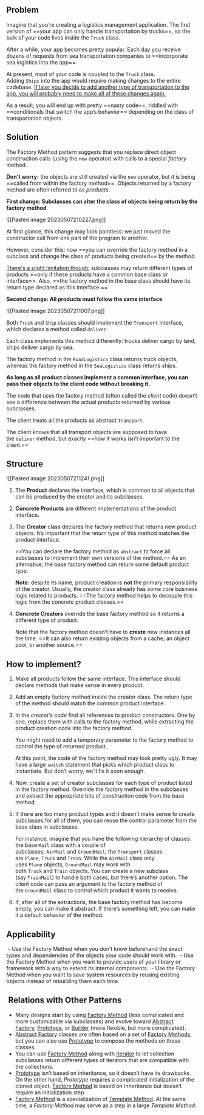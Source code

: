 ## Problem
Imagine that you’re creating a logistics management application. The first version of ==your app can only handle transportation by trucks==, so the bulk of your code lives inside the `Truck` class.

After a while, your app becomes pretty popular. Each day you receive dozens of requests from sea transportation companies to ==incorporate sea logistics into the app==.

At present, most of your code is coupled to the `Truck` class. Adding `Ships` into the app would require making changes to the entire codebase. <u>If later you decide to add another type of transportation to the app, you will probably need to make all of these changes again.</u>

As a result, you will end up with pretty ==nasty code==, riddled with ==conditionals that switch the app’s behavior== depending on the class of transportation objects.

## Solution
The Factory Method pattern suggests that you replace direct object construction calls (using the `new` operator) with calls to a special *factory* method.

**Don't worry:** the objects are still created via the `new` operator, but it is being ==called from within the factory method==. Objects returned by a factory method are often referred to as *products*.

**First change: Subclasses can alter the class of objects being return by the factory method**

![[Pasted image 20230507210227.png]]

At first glance, this change may look pointless: we just moved the constructor call from one part of the program to another. 

However, consider this: now ==you can override the factory method in a subclass and change the class of products being created== by the method.

<u>There's a slight limitation though:</u> subclasses may return different types of products ==only if these products have a common base class or interface==. Also, ==the factory method in the base class should have its return type declared as this interface.==

**Second change: All products must follow the same interface**

![[Pasted image 20230507211007.png]]

Both `Truck` and `Ship` classes should implement the `Transport` interface, which declares a method called `deliver`.

Each class implements this method differently: trucks deliver cargo by land, ships deliver cargo by sea.

The factory method in the `RoadLogistics` class returns truck objects, whereas the factory method in the `SeaLogistics` class returns ships.

**As long as all product classes implement a common interface, you can pass their objects to the client code without breaking it.**

The code that uses the factory method (often called the _client_ code) doesn’t see a difference between the actual products returned by various subclasses. 

The client treats all the products as abstract `Transport`. 

The client knows that all transport objects are supposed to have the `deliver` method, but exactly ==how it works isn’t important to the client.==

## Structure

![[Pasted image 20230507211241.png]]

1.  The **Product** declares the interface, which is common to all objects that can be produced by the creator and its subclasses.
2.  **Concrete Products** are different implementations of the product interface.
3.  The **Creator** class declares the factory method that returns new product objects. It’s important that the return type of this method matches the product interface.
    
    ==You can declare the factory method as `abstract` to force all subclasses to implement their own versions of the method.== As an alternative, the base factory method can return some default product type.
    
    **Note:** despite its name, product creation is **not** the primary responsibility of the creator. Usually, the creator class already has some core business logic related to products. ==The factory method helps to decouple this logic from the concrete product classes.== 
4.  **Concrete Creators** override the base factory method so it returns a different type of product.
    
    Note that the factory method doesn’t have to **create** new instances all the time. ==It can also return existing objects from a cache, an object pool, or another source.==

## How to implement?
1. Make all products follow the same interface. This interface should declare methods that make sense in every product.
    
2. Add an empty factory method inside the creator class. The return type of the method should match the common product interface.
    
3. In the creator’s code find all references to product constructors. One by one, replace them with calls to the factory method, while extracting the product creation code into the factory method.
    
    You might need to add a temporary parameter to the factory method to control the type of returned product.
    
    At this point, the code of the factory method may look pretty ugly. It may have a large `switch` statement that picks which product class to instantiate. But don’t worry, we’ll fix it soon enough.
    
4. Now, create a set of creator subclasses for each type of product listed in the factory method. Override the factory method in the subclasses and extract the appropriate bits of construction code from the base method.
    
5.  If there are too many product types and it doesn’t make sense to create subclasses for all of them, you can reuse the control parameter from the base class in subclasses.
    
    For instance, imagine that you have the following hierarchy of classes: the base `Mail` class with a couple of subclasses: `AirMail` and `GroundMail`; the `Transport` classes are `Plane`, `Truck` and `Train`. While the `AirMail` class only uses `Plane` objects, `GroundMail` may work with both `Truck` and `Train` objects. You can create a new subclass (say `TrainMail`) to handle both cases, but there’s another option. The client code can pass an argument to the factory method of the `GroundMail` class to control which product it wants to receive.
    
6.  If, after all of the extractions, the base factory method has become empty, you can make it abstract. If there’s something left, you can make it a default behavior of the method.

## Applicability
 - Use the Factory Method when you don’t know beforehand the exact types and dependencies of the objects your code should work with.
 - Use the Factory Method when you want to provide users of your library or framework with a way to extend its internal components.
 - Use the Factory Method when you want to save system resources by reusing existing objects instead of rebuilding them each time.

##  Relations with Other Patterns

-   Many designs start by using [Factory Method](https://refactoring.guru/design-patterns/factory-method) (less complicated and more customizable via subclasses) and evolve toward [Abstract Factory](https://refactoring.guru/design-patterns/abstract-factory), [Prototype](https://refactoring.guru/design-patterns/prototype), or [Builder](https://refactoring.guru/design-patterns/builder) (more flexible, but more complicated).
-   [Abstract Factory](https://refactoring.guru/design-patterns/abstract-factory) classes are often based on a set of [Factory Methods](https://refactoring.guru/design-patterns/factory-method), but you can also use [Prototype](https://refactoring.guru/design-patterns/prototype) to compose the methods on these classes.
-   You can use [Factory Method](https://refactoring.guru/design-patterns/factory-method) along with [Iterator](https://refactoring.guru/design-patterns/iterator) to let collection subclasses return different types of iterators that are compatible with the collections.
-   [Prototype](https://refactoring.guru/design-patterns/prototype) isn’t based on inheritance, so it doesn’t have its drawbacks. On the other hand, _Prototype_ requires a complicated initialization of the cloned object. [Factory Method](https://refactoring.guru/design-patterns/factory-method) is based on inheritance but doesn’t require an initialization step.
-   [Factory Method](https://refactoring.guru/design-patterns/factory-method) is a specialization of [Template Method](https://refactoring.guru/design-patterns/template-method). At the same time, a _Factory Method_ may serve as a step in a large _Template Method_.


